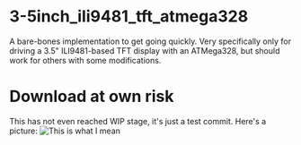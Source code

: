 # 3-5inch_ili9481_tft_atmega328
A bare-bones implementation to get going quickly. Very specifically only for driving a 3.5" ILI9481-based TFT display with an ATMega328, but should work for others with some modifications.

# Download at own risk
This has not even reached WIP stage, it's just a test commit.
Here's a picture: ![This is what I mean]()


